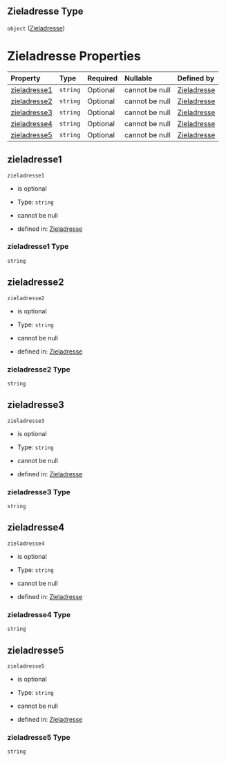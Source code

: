 ## Zieladresse Type

`object` ([Zieladresse](zieladresse.md))

# Zieladresse Properties

| Property                      | Type     | Required | Nullable       | Defined by                                                                                                                                                                               |
| :---------------------------- | :------- | :------- | :------------- | :--------------------------------------------------------------------------------------------------------------------------------------------------------------------------------------- |
| [zieladresse1](#zieladresse1) | `string` | Optional | cannot be null | [Zieladresse](zieladresse-properties-zieladresse1.md "https://raw.githubusercontent.com/conuti-gmbh/bo4e-schema/master/schemas/v1/com/Zieladresse.schema.json#/properties/zieladresse1") |
| [zieladresse2](#zieladresse2) | `string` | Optional | cannot be null | [Zieladresse](zieladresse-properties-zieladresse2.md "https://raw.githubusercontent.com/conuti-gmbh/bo4e-schema/master/schemas/v1/com/Zieladresse.schema.json#/properties/zieladresse2") |
| [zieladresse3](#zieladresse3) | `string` | Optional | cannot be null | [Zieladresse](zieladresse-properties-zieladresse3.md "https://raw.githubusercontent.com/conuti-gmbh/bo4e-schema/master/schemas/v1/com/Zieladresse.schema.json#/properties/zieladresse3") |
| [zieladresse4](#zieladresse4) | `string` | Optional | cannot be null | [Zieladresse](zieladresse-properties-zieladresse4.md "https://raw.githubusercontent.com/conuti-gmbh/bo4e-schema/master/schemas/v1/com/Zieladresse.schema.json#/properties/zieladresse4") |
| [zieladresse5](#zieladresse5) | `string` | Optional | cannot be null | [Zieladresse](zieladresse-properties-zieladresse5.md "https://raw.githubusercontent.com/conuti-gmbh/bo4e-schema/master/schemas/v1/com/Zieladresse.schema.json#/properties/zieladresse5") |

## zieladresse1



`zieladresse1`

*   is optional

*   Type: `string`

*   cannot be null

*   defined in: [Zieladresse](zieladresse-properties-zieladresse1.md "https://raw.githubusercontent.com/conuti-gmbh/bo4e-schema/master/schemas/v1/com/Zieladresse.schema.json#/properties/zieladresse1")

### zieladresse1 Type

`string`

## zieladresse2



`zieladresse2`

*   is optional

*   Type: `string`

*   cannot be null

*   defined in: [Zieladresse](zieladresse-properties-zieladresse2.md "https://raw.githubusercontent.com/conuti-gmbh/bo4e-schema/master/schemas/v1/com/Zieladresse.schema.json#/properties/zieladresse2")

### zieladresse2 Type

`string`

## zieladresse3



`zieladresse3`

*   is optional

*   Type: `string`

*   cannot be null

*   defined in: [Zieladresse](zieladresse-properties-zieladresse3.md "https://raw.githubusercontent.com/conuti-gmbh/bo4e-schema/master/schemas/v1/com/Zieladresse.schema.json#/properties/zieladresse3")

### zieladresse3 Type

`string`

## zieladresse4



`zieladresse4`

*   is optional

*   Type: `string`

*   cannot be null

*   defined in: [Zieladresse](zieladresse-properties-zieladresse4.md "https://raw.githubusercontent.com/conuti-gmbh/bo4e-schema/master/schemas/v1/com/Zieladresse.schema.json#/properties/zieladresse4")

### zieladresse4 Type

`string`

## zieladresse5



`zieladresse5`

*   is optional

*   Type: `string`

*   cannot be null

*   defined in: [Zieladresse](zieladresse-properties-zieladresse5.md "https://raw.githubusercontent.com/conuti-gmbh/bo4e-schema/master/schemas/v1/com/Zieladresse.schema.json#/properties/zieladresse5")

### zieladresse5 Type

`string`
